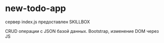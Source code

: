 # new-todo-app
сервер index.js предоставлен SKILLBOX

CRUD операции с JSON базой данных. Bootstrap, изменение DOM через JS
